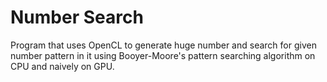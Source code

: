 # Number Search
Program that uses OpenCL to generate huge number and search
for given number pattern in it using Booyer-Moore's pattern searching algorithm on CPU and naively on GPU.